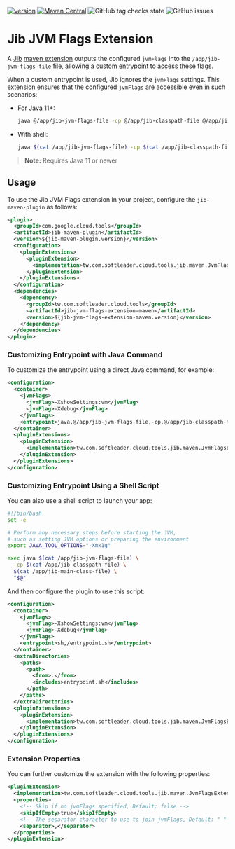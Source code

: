 [![version](https://img.shields.io/github/v/release/softleader/jib-jvm-flags-extension-maven?color=brightgreen&sort=semver)](https://github.com/softleader/jib-jvm-flags-extension-maven/releases/latest)
[![Maven Central](https://img.shields.io/maven-central/v/tw.com.softleader.cloud.tools/jib-jvm-flags-extension-maven?color=orange)](https://central.sonatype.com/search?q=g%3Atw.com.softleader.cloud.tools&smo=true&namespace=tw.com.softleader.cloud.tools)
![GitHub tag checks state](https://img.shields.io/github/checks-status/softleader/jib-jvm-flags-extension-maven/main)
![GitHub issues](https://img.shields.io/github/issues-raw/softleader/jib-jvm-flags-extension-maven)

# Jib JVM Flags Extension

A [Jib](https://github.com/GoogleContainerTools/jib) [maven extension](https://github.com/GoogleContainerTools/jib-extensions) outputs the configured `jvmFlags` into the `/app/jib-jvm-flags-file` file, allowing a [custom entrypoint](https://github.com/GoogleContainerTools/jib/tree/master/jib-maven-plugin#custom-container-entrypoint) to access these flags.

When a custom entrypoint is used, Jib ignores the `jvmFlags` settings. This extension ensures that the configured `jvmFlags` are accessible even in such scenarios:

- For Java 11+:
  ```sh
  java @/app/jib-jvm-flags-file -cp @/app/jib-classpath-file @/app/jib-main-class-file
  ```
- With shell:
  ```sh
  java $(cat /app/jib-jvm-flags-file) -cp $(cat /app/jib-classpath-file) $(cat /app/jib-main-class-file)
  ```

> **Note:** Requires Java 11 or newer

## Usage

To use the Jib JVM Flags extension in your project, configure the `jib-maven-plugin` as follows:

```xml
<plugin>
  <groupId>com.google.cloud.tools</groupId>
  <artifactId>jib-maven-plugin</artifactId>
  <version>${jib-maven-plugin.version}</version>
  <configuration>
    <pluginExtensions>
      <pluginExtension>
        <implementation>tw.com.softleader.cloud.tools.jib.maven.JvmFlagsExtension</implementation>
      </pluginExtension>
    </pluginExtensions>
  </configuration>
  <dependencies>
    <dependency>
      <groupId>tw.com.softleader.cloud.tools</groupId>
      <artifactId>jib-jvm-flags-extension-maven</artifactId>
      <version>${jib-jvm-flags-extension-maven.version}</version>
    </dependency>
  </dependencies>
</plugin>
```

### Customizing Entrypoint with Java Command

To customize the entrypoint using a direct Java command, for example:

```xml
<configuration>
  <container>
    <jvmFlags>
      <jvmFlag>-XshowSettings:vm</jvmFlag>
      <jvmFlag>-Xdebug</jvmFlag>
    </jvmFlags>
    <entrypoint>java,@/app/jib-jvm-flags-file,-cp,@/app/jib-classpath-file,@/app/jib-main-class-file</entrypoint>
  </container>
  <pluginExtensions>
    <pluginExtension>
      <implementation>tw.com.softleader.cloud.tools.jib.maven.JvmFlagsExtension</implementation>
    </pluginExtension>
  </pluginExtensions>
</configuration>
```

### Customizing Entrypoint Using a Shell Script

You can also use a shell script to launch your app:

```sh
#!/bin/bash
set -e

# Perform any necessary steps before starting the JVM,
# such as setting JVM options or preparing the environment
export JAVA_TOOL_OPTIONS="-Xmx1g"

exec java $(cat /app/jib-jvm-flags-file) \
  -cp $(cat /app/jib-classpath-file) \
  $(cat /app/jib-main-class-file) \
  "$@"
```

And then configure the plugin to use this script:

```xml
<configuration>
  <container>
    <jvmFlags>
      <jvmFlag>-XshowSettings:vm</jvmFlag>
      <jvmFlag>-Xdebug</jvmFlag>
    </jvmFlags>
    <entrypoint>sh,/entrypoint.sh</entrypoint>
  </container>
  <extraDirectories>
    <paths>
      <path>
        <from>.</from>
        <includes>entrypoint.sh</includes>
      </path>
    </paths>
  </extraDirectories>
  <pluginExtensions>
    <pluginExtension>
      <implementation>tw.com.softleader.cloud.tools.jib.maven.JvmFlagsExtension</implementation>
    </pluginExtension>
  </pluginExtensions>
</configuration>
```

### Extension Properties 

You can further customize the extension with the following properties:

```xml
<pluginExtension>
  <implementation>tw.com.softleader.cloud.tools.jib.maven.JvmFlagsExtension</implementation>
  <properties>
    <!-- Skip if no jvmFlags specified, Default: false -->
    <skipIfEmpty>true</skipIfEmpty>
    <!-- The separator character to use to join jvmFlags, Default: " " (space) --> 
    <separator>,</separator>
  </properties>
</pluginExtension>
```
